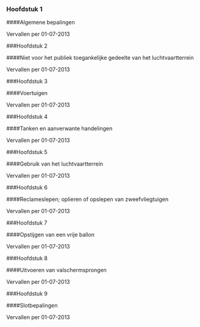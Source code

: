 <meta http-equiv='Content-Type' content='text/html; charset=utf-8' />

### Hoofdstuk  1  

####Algemene bepalingen

Vervallen per 01-07-2013 

###Hoofdstuk 2 

####Niet voor het publiek toegankelijke gedeelte van het luchtvaartterrein

Vervallen per 01-07-2013 

###Hoofdstuk 3 

####Voertuigen

Vervallen per 01-07-2013 

###Hoofdstuk 4 

####Tanken en aanverwante handelingen

Vervallen per 01-07-2013 

###Hoofdstuk 5 

####Gebruik van het luchtvaartterrein

Vervallen per 01-07-2013 

###Hoofdstuk 6 

####Reclameslepen; oplieren of opslepen van zweefvliegtuigen

Vervallen per 01-07-2013 

###Hoofdstuk 7 

####Opstijgen van een vrije ballon

Vervallen per 01-07-2013 

###Hoofdstuk 8 

####Uitvoeren van valschermsprongen

Vervallen per 01-07-2013 

###Hoofdstuk 9 

####Slotbepalingen

Vervallen per 01-07-2013 

